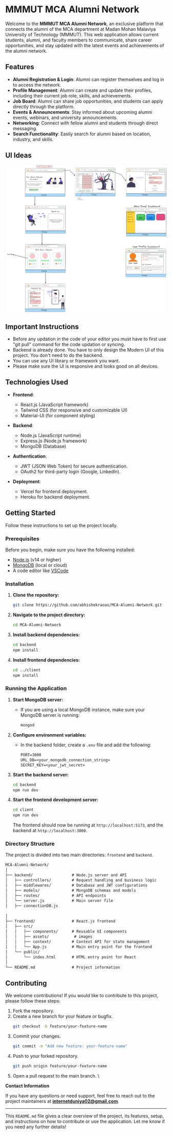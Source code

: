 # MMMUT MCA Alumni Network

Welcome to the **MMMUT MCA Alumni Network**, an exclusive platform that connects the alumni of the MCA department at Madan Mohan Malaviya University of Technology (MMMUT). This web application allows current students, alumni, and faculty members to communicate, share career opportunities, and stay updated with the latest events and achievements of the alumni network.

## Features

- **Alumni Registration & Login**: Alumni can register themselves and log in to access the network.
- **Profile Management**: Alumni can create and update their profiles, including their current job role, skills, and achievements.
- **Job Board**: Alumni can share job opportunities, and students can apply directly through the platform.
- **Events & Announcements**: Stay informed about upcoming alumni events, webinars, and university announcements.
- **Networking**: Connect with fellow alumni and students through direct messaging.
- **Search Functionality**: Easily search for alumni based on location, industry, and skills.

## UI Ideas
![alt text](<MCA ALumni Network.png>)

## Important Instructions
- Before any updation in the code of your editor you must have to first use "git pull" command for the code updation or syncing.
- Backend is already done. You have to only design the Modern UI of this project. You don't need to do the backend.
- You can use any UI library or framework you want.
- Please make sure the UI is responsive and looks good on all devices.

## Technologies Used

- **Frontend**: 
  - React.js (JavaScript framework)
  - Tailwind CSS (for responsive and customizable UI)
  - Material-UI (for component styling)
  
- **Backend**:
  - Node.js (JavaScript runtime)
  - Express.js (Node.js framework)
  - MongoDB (Database)

- **Authentication**: 
  - JWT (JSON Web Token) for secure authentication.
  - OAuth2 for third-party login (Google, LinkedIn).

- **Deployment**: 
  - Vercel for frontend deployment.
  - Heroku for backend deployment.

## Getting Started

Follow these instructions to set up the project locally.

### Prerequisites

Before you begin, make sure you have the following installed:

- [Node.js](https://nodejs.org/en/download/) (v14 or higher)
- [MongoDB](https://www.mongodb.com/try/download/community) (local or cloud)
- A code editor like [VSCode](https://code.visualstudio.com/)

### Installation

1. **Clone the repository:**
   ```bash
   git clone https://github.com/abhishekraoas/MCA-Alumni-Network.git
   ```

2. **Navigate to the project directory:**
   ```bash
   cd MCA-Alumni-Network
   ```

3. **Install backend dependencies:**
   ```bash
   cd backend
   npm install
   ```

4. **Install frontend dependencies:**
   ```bash
   cd ../client
   npm install
   ```

### Running the Application

1. **Start MongoDB server:**
   - If you are using a local MongoDB instance, make sure your MongoDB server is running:
     ```bash
     mongod
     ```

2. **Configure environment variables:**
   - In the backend folder, create a `.env` file and add the following:
     ```
     PORT=3000
     URL_DB=<your_mongodb_connection_string>
     SECRET_KEY=<your_jwt_secret>
     ```

3. **Start the backend server:**
   ```bash
   cd backend
   npm run dev
   ```

4. **Start the frontend development server:**
   ```bash
   cd client
   npm run dev
   ```

   The frontend should now be running at `http://localhost:5173`, and the backend at `http://localhost:3000`.

### Directory Structure

The project is divided into two main directories: `frontend` and `backend`.

```
MCA-Alumni-Network/
│
├── backend/                 # Node.js server and API
│   ├── controllers/         # Request handling and business logic
│   ├── middlewares/         # Database and JWT configurations
│   ├── models/              # MongoDB schemas and models
│   ├── routes/              # API endpoints
│   └── server.js            # Main server file
│   ├── connectionDB.js      

│
├── frontend/                # React.js frontend
│   ├── src/
│   │   ├── components/      # Reusable UI components
│   │   ├── assets/           # images
│   │   ├── context/         # Context API for state management
│   │   └── App.js           # Main entry point for the frontend
│   └── public/
│       └── index.html       # HTML entry point for React
│
└── README.md                # Project information
```

## Contributing

We welcome contributions! If you would like to contribute to this project, please follow these steps:

1. Fork the repository.
2. Create a new branch for your feature or bugfix.
   ```bash
   git checkout -b feature/your-feature-name
   ```
3. Commit your changes.
   ```bash
   git commit -m "Add new feature: your-feature-name"
   ```
4. Push to your forked repository.
   ```bash
   git push origin feature/your-feature-name
   ```
5. Open a pull request to the main branch.
\

**Contact Information**

If you have any questions or need support, feel free to reach out to the project maintainers at **internetduniya02@gmail.com**.

--- 

This `README.md` file gives a clear overview of the project, its features, setup, and instructions on how to contribute or use the application. Let me know if you need any further details!